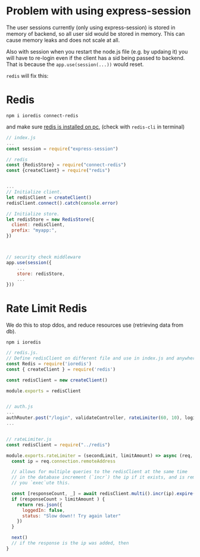 # Problem with using express-session
The user sessions currently (only using express-session) is stored in memory of backend, so all user sid would be stored in memory. This can cause memory leaks and does not scale at all.

Also with session when you restart the node.js file (e.g. by updaing it) you will have to re-login even if the client has a sid being passed to backend. That is because the `app.use(session(...))` would reset.

`redis` will fix this:
# Redis
`npm i ioredis connect-redis`

and make sure [redis is installed on pc](https://www.youtube.com/watch?v=DLKzd3bvgt8), (check with `redis-cli` in terminal)

```js
// index.js
...
const session = require("express-session")

// redis
const {RedisStore} = require("connect-redis")
const {createClient} = require("redis")


...
// Initialize client.
let redisClient = createClient()
redisClient.connect().catch(console.error)

// Initialize store.
let redisStore = new RedisStore({
  client: redisClient,
  prefix: "myapp:",
})



// security check middleware
app.use(session({
    ...
    store: redisStore,
    ...
}))
```


# Rate Limit Redis
We do this to stop ddos, and reduce resources use (retrieving data from db).

`npm i ioredis`

```jsx
// redis.js. 
// Define redisClient on different file and use in index.js and anywhere else needed.
const Redis = require('ioredis')
const { createClient } = require('redis')

const redisClient = new createClient()

module.exports = redisClient


// auth.js
...
authRouter.post("/login", validateController, rateLimiter(60, 10), loginPost);
...


// rateLimiter.js
const redisClient = require("../redis")

module.exports.rateLimiter = (secondLimit, limitAmount) => async (req, res, next) => {
  const ip = req.connection.remoteAddress

  // allows for multiple queries to the redisClient at the same time
  // in the database increment (`incr`) the ip if it exists, and is removed after 60 seconds (`expire`).
  // you `exec`ute this.

  const [responseCount, _] = await redisClient.multi().incr(ip).expire(ip, secondLimit).exec()
  if (responseCount > limitAmount ) {
    return res.json({
      loggedIn: false,
      status: "Slow down!! Try again later"
    })
  }

  next()
  // if the response is the ip was added, then 
}


```